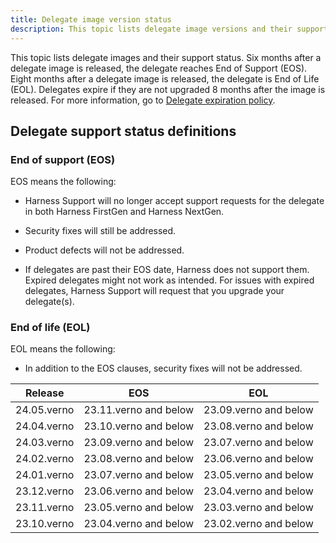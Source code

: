 ```yaml
---
title: Delegate image version status
description: This topic lists delegate image versions and their support status.
---
```


This topic lists delegate images and their support status. Six months after a delegate image is released, the delegate reaches End of Support (EOS). Eight months after a delegate image is released, the delegate is End of Life (EOL). Delegates expire if they are not upgraded 8 months after the image is released. For more information, go to [Delegate expiration policy](/docs/platform/delegates/install-delegates/delegate-upgrades-and-expiration#delegate-expiration-policy).

## Delegate support status definitions

### End of support (EOS)

EOS means the following:

- Harness Support will no longer accept support requests for the delegate in both Harness FirstGen and Harness NextGen.

- Security fixes will still be addressed.

- Product defects will not be addressed.
- If delegates are past their EOS date, Harness does not support them. Expired delegates might not work as intended. For issues with expired delegates, Harness Support will request that you upgrade your delegate(s).

### End of life (EOL)

EOL means the following:

- In addition to the EOS clauses, security fixes will not be addressed.

| Release | EOS | EOL |
| --- | --- | --- |
| 24.05.verno | 23.11.verno and below | 23.09.verno and below |
| 24.04.verno | 23.10.verno and below | 23.08.verno and below |
| 24.03.verno | 23.09.verno and below | 23.07.verno and below |
| 24.02.verno | 23.08.verno and below | 23.06.verno and below |
| 24.01.verno | 23.07.verno and below | 23.05.verno and below |
| 23.12.verno | 23.06.verno and below | 23.04.verno and below |
| 23.11.verno | 23.05.verno and below | 23.03.verno and below |
| 23.10.verno | 23.04.verno and below | 23.02.verno and below |